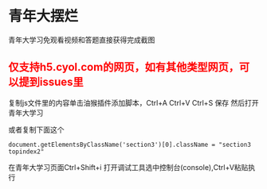 # 青年大摆烂

青年大学习免观看视频和答题直接获得完成截图


<h2 style="color: red;">仅支持h5.cyol.com的网页，如有其他类型网页，可以提到issues里</h2>


复制js文件里的内容单击油猴插件添加脚本，Ctrl+A  Ctrl+V  Ctrl+S 保存 然后打开青年大学习


或者复制下面这个
```
document.getElementsByClassName('section3')[0].className = "section3 topindex2"
```
在青年大学习页面Ctrl+Shift+i 打开调试工具选中控制台(console),Ctrl+V粘贴执行
